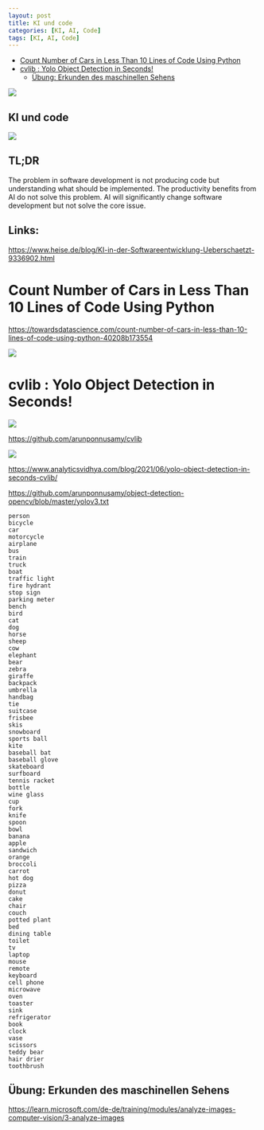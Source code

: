 ```yaml
---
layout: post
title: KI und code 
categories: [KI, AI, Code]
tags: [KI, AI, Code]
--- 
```

- [Count Number of Cars in Less Than 10 Lines of Code Using Python](#count-number-of-cars-in-less-than-10-lines-of-code-using-python)
- [cvlib : Yolo Object Detection in Seconds!](#cvlib--yolo-object-detection-in-seconds)
  - [Übung: Erkunden des maschinellen Sehens](#übung-erkunden-des-maschinellen-sehens)



![](../pics/20231109111514.png)

## KI und code 

![](../pics/20231109111736.png)

## TL;DR
The problem in software development is not producing code but understanding what should be implemented. The productivity benefits from AI do not solve this problem. AI will significantly change software development but not solve the core issue.

## Links:
<https://www.heise.de/blog/KI-in-der-Softwareentwicklung-Ueberschaetzt-9336902.html>


# Count Number of Cars in Less Than 10 Lines of Code Using Python


<https://towardsdatascience.com/count-number-of-cars-in-less-than-10-lines-of-code-using-python-40208b173554>

![](../pics/20231110120819.png)


# cvlib : Yolo Object Detection in Seconds!

![](../pics/20231110121227.png)

<https://github.com/arunponnusamy/cvlib>

![](../pics/20231110121059.png) 

<https://www.analyticsvidhya.com/blog/2021/06/yolo-object-detection-in-seconds-cvlib/>

<https://github.com/arunponnusamy/object-detection-opencv/blob/master/yolov3.txt>

```
person
bicycle
car
motorcycle
airplane
bus
train
truck
boat
traffic light
fire hydrant
stop sign
parking meter
bench
bird
cat
dog
horse
sheep
cow
elephant
bear
zebra
giraffe
backpack
umbrella
handbag
tie
suitcase
frisbee
skis
snowboard
sports ball
kite
baseball bat
baseball glove
skateboard
surfboard
tennis racket
bottle
wine glass
cup
fork
knife
spoon
bowl
banana
apple
sandwich
orange
broccoli
carrot
hot dog
pizza
donut
cake
chair
couch
potted plant
bed
dining table
toilet
tv
laptop
mouse
remote
keyboard
cell phone
microwave
oven
toaster
sink
refrigerator
book
clock
vase
scissors
teddy bear
hair drier
toothbrush
```

## Übung: Erkunden des maschinellen Sehens

https://learn.microsoft.com/de-de/training/modules/analyze-images-computer-vision/3-analyze-images

